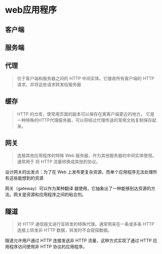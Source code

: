 

# web应用程序

## 客户端
    
## 服务端

## 代理

> 位于客户端和服务器之间的 HTTP 中间实体。它接收所有客户端的 HTTP 请求，并将这些请求转发给服务器


## 缓存
> HTTP 的仓库，使常用页面的副本可以保存在离客户端更近的地方。
它是一种特殊的HTTP代理服务器，可以将经过代理传送的常用文档复制保存起来。
## 网关

> 连接其他应用程序的特殊 Web 服务器，作为其他服务器的中间实体使用。通常用于 将 HTTP 流量转换成其他的协议。

设计网关的出发点：为了在 Web 上发布更复杂资源，而单个应用程序无法处理所有这些能想到的资源

网关（gateway）可以作为某种翻译 器使用，它抽象出了一种能够到达资源的方法。网关是资源和应用程序之间的粘合剂。



## 隧道

> 对 HTTP 通信报文进行盲转发的特殊代理。通常用来在一条或多条 HTTP 连接上转发非 HTTP 数据，转发时不会窥探数据。

隧道允许用户通过 HTTP 连接发送非 HTTP 流量，这种方式实现了通过 HTTP 应用程序访问使用非 HTTP 协议的应用程序。
